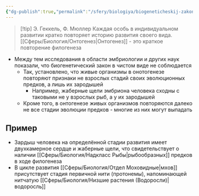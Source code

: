 ```yaml
---
{"dg-publish":true,"permalink":"/sfery/biologiya/biogeneticheskij-zakon/","tags":["Эволюция"]}
---
```


> [!tip] Э. Геккель, Ф. Мюллер
> Каждая особь в индивидуальном развитии кратко повторяет историю развития своего вида. [[Сферы/Биология/Онтогенез\|Онтогенез]] - это краткое повторение филогенеза
- Между тем исследования в области эмбриологии и других наук показали, что биогенетический закон в чистом виде не соблюдается 
	- Так, установлено, что живые организмы в онотогенезе повторяют признаки не взрослых стадий своих эволюционных предков, а лишь их зародышей 
		- Например, жаберные щели эмбриона человека сходны с таковыми не у взрослых рыб, а у их зародышей 
	- Кроме того, в онтогенезе живых организмов повторяются далеко не все стадии эволюции предков - многие из них могут выпадать 
## Пример 
- Зардыш человека на определённой стадии развития имеет двухкамерное сердце и жаберные щели, что свидетельствует о наличии [[Сферы/Биология/Надкласс Рыбы\|рыбообразных]] предков в ходе филогенеза 
- В цикле развития [[Сферы/Биология/Отдел Моховидные\|мхов]] присутствует стадия первичной нити (протонемы), напоминающей нитчатую [[Сферы/Биология/Низшие растения (Водоросли)\|водоросль]]
